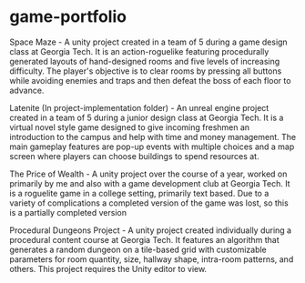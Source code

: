 # game-portfolio
Space Maze - A unity project created in a team of 5 during a game design class at Georgia Tech. It is an action-roguelike featuring procedurally generated layouts of hand-designed rooms and five levels of increasing difficulty. The player's objective is to clear rooms by pressing all buttons while avoiding enemies and traps and then defeat the boss of each floor to advance.

Latenite (In project-implementation folder) - An unreal engine project created in a team of 5 during a junior design class at Georgia Tech. It is a virtual novel style game designed to give incoming freshmen an introduction to the campus and help with time and money management. The main gameplay features are pop-up events with multiple choices and a map screen where players can choose buildings to spend resources at.

The Price of Wealth - A unity project over the course of a year, worked on primarily by me and also with a game development club at Georgia Tech.
It is a roguelite game in a college setting, primarily text based. Due to a variety of complications a completed version of the game was lost, so this is a partially completed version

Procedural Dungeons Project - A unity project created individually during a procedural content course at Georgia Tech. It features an algorithm that generates a random dungeon on a tile-based grid with customizable parameters for room quantity, size, hallway shape, intra-room patterns, and others. This project requires the Unity editor to view.
